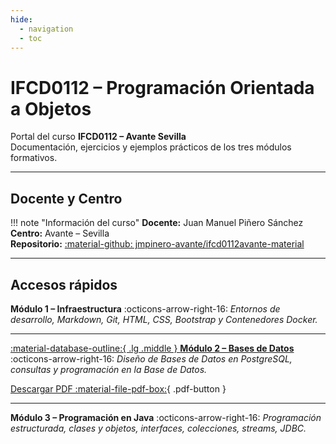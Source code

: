 ```yaml
---
hide:
  - navigation
  - toc
---
```


# IFCD0112 – Programación Orientada a Objetos

Portal del curso **IFCD0112 – Avante Sevilla**  
Documentación, ejercicios y ejemplos prácticos de los tres módulos formativos.

---

## Docente y Centro

!!! note "Información del curso"
    **Docente:** Juan Manuel Piñero Sánchez  
    **Centro:** Avante – Sevilla  
    **Repositorio:** [:material-github: jmpinero-avante/ifcd0112avante-material](https://github.com/jmpinero-avante/ifcd0112avante-material)

---

## Accesos rápidos

**Módulo 1 – Infraestructura**
:octicons-arrow-right-16: *Entornos de desarrollo, Markdown, Git, HTML, CSS, Bootstrap y Contenedores Docker.*


---

[:material-database-outline:{ .lg .middle } **Módulo 2 – Bases de Datos**](../modulo2-bases-de-datos/site/index.html)
:octicons-arrow-right-16: *Diseño de Bases de Datos en PostgreSQL, consultas y programación en la Base de Datos.*

[Descargar PDF :material-file-pdf-box:](pdf/modulo2-bases-de-datos.pdf){ .pdf-button }

---

**Módulo 3 – Programación en Java**
:octicons-arrow-right-16: *Programación estructurada, clases y objetos, interfaces, colecciones, streams, JDBC.*



